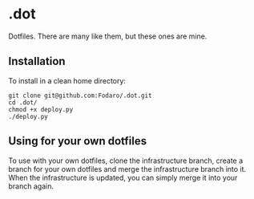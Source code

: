 .dot
====

Dotfiles. There are many like them, but these ones are mine.

Installation
------------

To install in a clean home directory:

	git clone git@github.com:Fodaro/.dot.git
	cd .dot/
	chmod +x deploy.py
	./deploy.py

Using for your own dotfiles
---------------------------

To use with your own dotfiles, clone the infrastructure branch, create a branch for your own dotfiles and merge the infrastructure branch into it. When the infrastructure is updated, you can simply merge it into your branch again.
